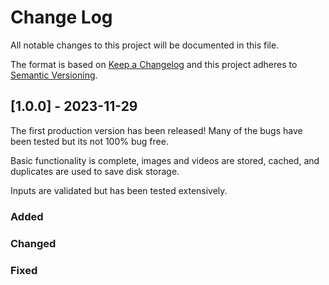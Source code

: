 # Change Log
All notable changes to this project will be documented in this file.

The format is based on [Keep a Changelog](http://keepachangelog.com/)
and this project adheres to [Semantic Versioning](http://semver.org/).

## [1.0.0] - 2023-11-29

The first production version has been released! Many of the bugs have been tested but its not 100% bug free.

Basic functionality is complete, images and videos are stored, cached, and duplicates are used to save disk storage.

Inputs are validated but has been tested extensively.

### Added

### Changed

### Fixed

